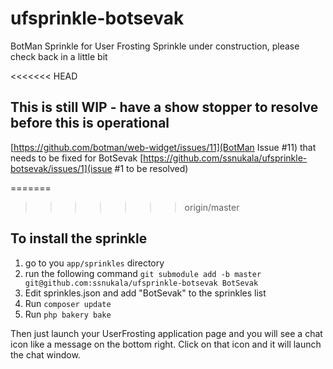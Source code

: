 # ufsprinkle-botsevak
BotMan Sprinkle for User Frosting
Sprinkle under construction, please check back in a little bit

<<<<<<< HEAD
## This is still WIP - have a show stopper to resolve before this is operational
[https://github.com/botman/web-widget/issues/11](BotMan Issue #11) that needs to be fixed for BotSevak
[https://github.com/ssnukala/ufsprinkle-botsevak/issues/1](issue #1 to be resolved)

=======
>>>>>>> origin/master
## To install the sprinkle
1. go to you `app/sprinkles` directory
2. run the following command `git submodule add -b master git@github.com:ssnukala/ufsprinkle-botsevak BotSevak`
3. Edit sprinkles.json and add "BotSevak" to the sprinkles list
4. Run `composer update`
5. Run `php bakery bake`

Then just launch your UserFrosting application page and you will see a chat icon like a message on the bottom right. Click on that icon and it will launch the chat window.
